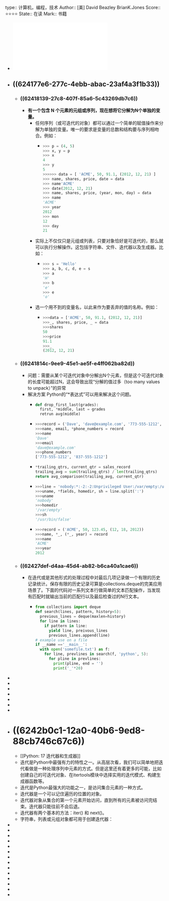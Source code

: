 type::  计算机，编程，技术
Author:: [美] David Beazley BrianK.Jones
Score:: ⭐⭐⭐⭐
State:: 在读
Mark:: 书籍

- ![pythoncookbook第3版中文版.pdf](../assets/pythoncookbook第3版中文版_1648437533072_0.pdf)
- ## ((624177e6-277c-4ebb-abac-23af4a3f1b33))
	- ### ((62418139-27c8-407f-85a6-5c43269db7c6))
		- **有一个包含 N 个元素的元组或序列，现在想将它分解为N个单独的变量。**
			- 任何序列（或可迭代的对象）都可以通过一个简单的赋值操作来分解为单独的变量。唯一的要求是变量的总数和结构要与序列相吻合。例如：
				- ```python
				  >>> p = (4, 5)
				  >>> x, y = p
				  >>> x
				  4
				  >>> y
				  5
				  >>>>>> data = [ 'ACME', 50, 91.1, (2012, 12, 21) ]
				  >>> name, shares, price, date = data
				  >>> name'ACME'
				  >>> date(2012, 12, 21)
				  >>> name, shares, price, (year, mon, day) = data
				  >>> name
				  'ACME'
				  >>> year
				  2012
				  >>> mon
				  12
				  >>> day
				  21
				  ```
			- 实际上不仅仅只是元组或列表，只要对象恰好是可迭代的，那么就可以执行分解操作。这包括字符串、文件、迭代器以及生成器。比如：
				- ```python
				  >>> s = 'Hello'
				  >>> a, b, c, d, e = s
				  >>> a
				  'H'
				  >>> b
				  'e'
				  >>> e
				  'o'
				  ```
			- 选一个用不到的变量名，以此来作为要丢弃的值的名称。例如：
				- ```python
				  >>>data = ['ACME', 50, 91.1, (2012, 12, 21)]
				  >>>_, shares, price, _ = data
				  >>>shares
				  50
				  >>>price
				  91.1
				  >>>_
				  (2012, 12, 21)
				  ```
	- ### ((6241814c-9ee9-45e1-ae5f-e4ff062ba82d))
		- 问题：需要从某个可迭代对象中分解出N个元素，但是这个可迭代对象的长度可能超过N，这会导致出现“分解的值过多（too many values to unpack）”的异常
		- 解决方案  Python的“*表达式”可以用来解决这个问题。
			- ```python
			  def drop_first_last(grades):
			    first, *middle, last = grades
			    retrun avg(middle)
			  ```
			- ```python
			  >>>record = ('Dave', 'dave@example.com', '773-555-1212', '837-555-1212')
			  >>>name, email, *phone_numbers = record
			  >>>name
			  'Dave'
			  >>>email
			  'dave@example.com'
			  >>>phone_numbers
			  ['773-555-1212', '837-555-1212']
			  ```
			- ```python
			  *trailing_qtrs, current_qtr = sales_record
			  trailing_avg = sum(trailing_qtrs) / len(trailing_qtrs)
			  return avg_comparison(trailing_avg, current_qtr)
			  ```
			- ```python
			  >>>line = 'nobody:*:-2:-2:Unprivileged User:/var/empty:/usr/bin/false'
			  >>>uname, *fields, homedir, sh = line.split(':')
			  >>>uname
			  'nobody'
			  >>>homedir
			  '/var/empty'
			  >>>sh
			  '/usr/bin/false'
			  ```
			- ```python
			  >>>record = ('ACME', 50, 123.45, (12, 18, 2012))
			  >>>name, *_, (*_, year) = record
			  >>>name
			  'ACME'
			  >>>year
			  2012
			  ```
	- ### ((62427def-d4aa-45d4-ab82-b6ca40a1cae6))
		- 在迭代或是其他形式的处理过程中对最后几项记录做一个有限的历史记录统计。保存有限的历史记录可算是collections.deque的完美应用场景了。下面的代码对一系列文本行做简单的文本匹配操作，当发现有匹配时就输出当前的匹配行以及最后检查过的N行文本。
			- ```python
			  from collections import deque
			  def search(lines, pattern, history=5):
			    previous_lines = deque(maxlen=history)
			    for line in lines:
			      if pattern in line:
			        yield line, preivous_lines
			        previous_lines.append(line)
			  # example use on a file
			  if __name =='__main__':
			    with open('somefile.txt') as f:
			      for line, prevlines in search(f, 'python', 5):
			        for pline in prevlines:
			          print(pline, end = '')
			          print('_'*20)
			  ```
-
-
-
-
-
-
-
- # ((6242b0c1-12a0-40b6-9ed8-88cb746c67c6))
	- [[Python: 17 迭代器和生成器]]
	- 迭代是Python中最强有力的特性之一。从高层次看，我们可以简单地把迭代看做是一种处理序列中元素的方式。但是这里还有着更多的可能，比如创建自己的可迭代对象、在itertools模块中选择实用的迭代模式、构建生成器函数等。
	- 迭代是Python最强大的功能之一，是访问集合元素的一种方式。
	- 迭代器是一个可以记住遍历的位置的对象。
	- 迭代器对象从集合的第一个元素开始访问，直到所有的元素被访问完结束。迭代器只能往前不会后退。
	- 迭代器有两个基本的方法：iter() 和 next()。
	- 字符串，列表或元组对象都可用于创建迭代器：
-
-
-
-
-
-
-
-
-
-
-
-
-
-